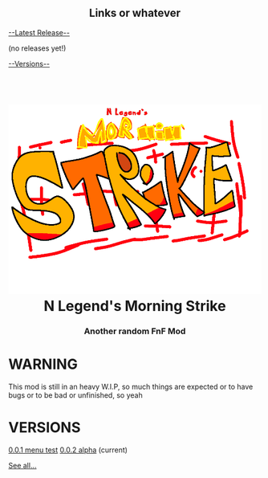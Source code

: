 <h2 align="center">
  <b>Links or whatever</b>
</h2>
<!-- N Legends Golpe Matutino -->

[--Latest Release--](https://github.com/oneppeP/N-Legends-Morning-Strike/releases/latest)

(no releases yet!)

[--Versions--](https://github.com/oneppeP/N-Legends-Morning-Strike#versions)


<h1 align="center">
  <br>
  <a href=" "><img src="/art/logo.png" alt="Mod's Logo" width="2000"></a>
  <br>
  <b>N Legend's Morning Strike</b>
  <br>
</h1>
<h3 align="center">
  <b>Another random FnF Mod</b>
</h3>

# WARNING
This mod is still in an heavy W.I.P, so much things are expected or to have bugs or to be bad or unfinished, so yeah

# VERSIONS
[0.0.1 menu test](https://github.com/oneppeP/N-Legends-Morning-Strike/actions/runs/18078313456)
[0.0.2 alpha](https://github.com/oneppeP/N-Legends-Morning-Strike/actions/runs/18083592220) (current)



[See all...](https://github.com/oneppeP/N-Legends-Morning-Strike/actions)












